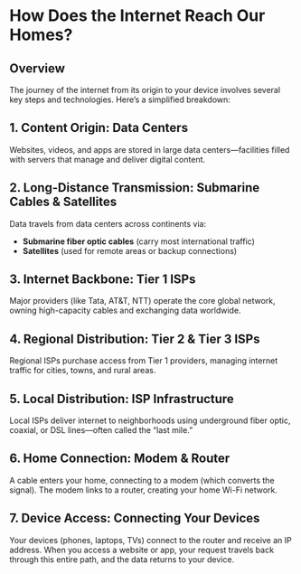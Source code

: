 # How Does the Internet Reach Our Homes?

## Overview

The journey of the internet from its origin to your device involves several key steps and technologies. Here’s a simplified breakdown:

## 1. Content Origin: Data Centers

Websites, videos, and apps are stored in large data centers—facilities filled with servers that manage and deliver digital content.

## 2. Long-Distance Transmission: Submarine Cables & Satellites

Data travels from data centers across continents via:
- **Submarine fiber optic cables** (carry most international traffic)
- **Satellites** (used for remote areas or backup connections)

## 3. Internet Backbone: Tier 1 ISPs

Major providers (like Tata, AT&T, NTT) operate the core global network, owning high-capacity cables and exchanging data worldwide.

## 4. Regional Distribution: Tier 2 & Tier 3 ISPs

Regional ISPs purchase access from Tier 1 providers, managing internet traffic for cities, towns, and rural areas.

## 5. Local Distribution: ISP Infrastructure

Local ISPs deliver internet to neighborhoods using underground fiber optic, coaxial, or DSL lines—often called the “last mile.”

## 6. Home Connection: Modem & Router

A cable enters your home, connecting to a modem (which converts the signal). The modem links to a router, creating your home Wi-Fi network.

## 7. Device Access: Connecting Your Devices

Your devices (phones, laptops, TVs) connect to the router and receive an IP address. When you access a website or app, your request travels back through this entire path, and the data returns to your device.